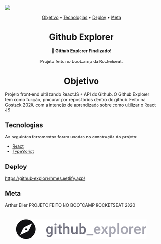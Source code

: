 <img src="https://img.shields.io/static/v1?label=React&message=Github_Explorer&color=61DAFB&style=for-the-badge&logo=react"/>
<p align="center">
 <a href="#objetivo">Objetivo</a> •
 <a href="#tecnologias">Tecnologias</a> •
 <a href="#deploy">Deploy</a> •
 <a href="#meta">Meta</a>
</p>
<h1 align="center">Github Explorer</h1>
<h4 align="center">
	🚀 Github Explorer Finalizado!
</h4>
<p align="center">Projeto feito no bootcamp da Rocketseat.</p>


<h1 align="center">Objetivo</h1>
Projeto front-end ultilizando ReactJS + API do Github.
O Github Explorer tem como função, procurar por repositórios dentro do github.
Feito na Gostack 2020, com a intenção de aprendizado sobre como ultilizar o React JS


## Tecnologias

As seguintes ferramentas foram usadas na construção do projeto:

- [React](https://pt-br.reactjs.org/)
- [TypeScript](https://www.typescriptlang.org/)



## Deploy
https://github-explorerhmes.netlify.app/

## Meta

Arthur Eller
PROJETO FEITO NO BOOTCAMP ROCKETSEAT 2020



<h1 align="center">
  <img alt="Github Explorer" title="Github Explorer" src="./src/assets/logo.svg" />
</h1>

